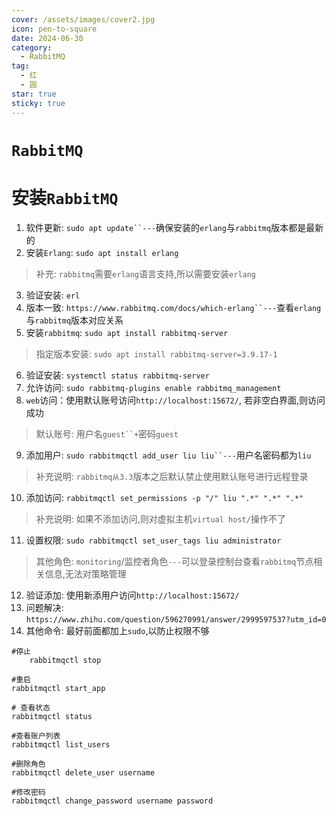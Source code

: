 ```yaml
---
cover: /assets/images/cover2.jpg
icon: pen-to-square
date: 2024-06-30
category:
  - RabbitMQ
tag:
  - 红
  - 圆
star: true
sticky: true
---
```

# `RabbitMQ`
# 安装`RabbitMQ`
1. 软件更新: `sudo apt update``---`确保安装的`erlang`与`rabbitmq`版本都是最新的
2. 安装`Erlang`: `sudo apt install erlang`
> 补充: `rabbitmq`需要`erlang`语言支持,所以需要安装`erlang`
3. 验证安装: `erl`
4. 版本一致: `https://www.rabbitmq.com/docs/which-erlang``---`查看`erlang`与`rabbitmq`版本对应关系
5. 安装`rabbitmq`: `sudo apt install rabbitmq-server`
>  指定版本安装: `sudo apt install rabbitmq-server=3.9.17-1`
6. 验证安装: `systemctl status rabbitmq-server`
7. 允许访问: `sudo rabbitmq-plugins enable rabbitmq_management`
8. `web`访问：使用默认账号访问`http://localhost:15672/`, 若非空白界面,则访问成功
>  默认账号: 用户名`guest``+`密码`guest`
9. 添加用户: `sudo rabbitmqctl add_user liu liu``---`用户名密码都为`liu`
>  补充说明: `rabbitmq从3.3`版本之后默认禁止使用默认账号进行远程登录
10. 添加访问: `rabbitmqctl set_permissions -p "/" liu ".*" ".*" ".*"`
>  补充说明: 如果不添加访问,则对虚拟主机`virtual host/`操作不了
11. 设置权限: `sudo rabbitmqctl set_user_tags liu administrator`
>   其他角色: `monitoring`/监控者角色`---`可以登录控制台查看`rabbitmq`节点相关信息,无法对策略管理
12. 验证添加: 使用新添用户访问`http://localhost:15672/`
13. 问题解决: `https://www.zhihu.com/question/596270991/answer/2999597537?utm_id=0`
14. 其他命令: 最好前面都加上`sudo`,以防止权限不够
```text
#停止
    rabbitmqctl stop

#重启
rabbitmqctl start_app

# 查看状态
rabbitmqctl status

#查看账户列表
rabbitmqctl list_users

#删除角色
rabbitmqctl delete_user username

#修改密码
rabbitmqctl change_password username password
```
